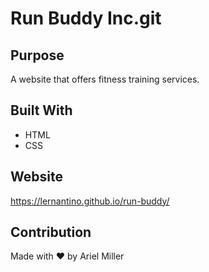 # Run Buddy Inc.git 

## Purpose 
A website that offers fitness training services.


## Built With 
* HTML
* CSS


## Website
https://lernantino.github.io/run-buddy/


## Contribution

Made with ❤️ by Ariel Miller 
